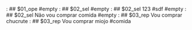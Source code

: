 [](../base/001/Readme.md) : ## $01_ope #empty
[](../base/005/Readme.md) : ## $02_sel #empty
[](../base/002/Readme.md) : ## $02_sel 123 #sdf #empty
[](../base/000/Readme.md) : ## $02_sel Não vou comprar comida #empty
[](../base/000/01.md)     : ## $03_rep Vou comprar chucrute
[](../base/003/Readme.md) : ## $03_rep Vou comprar miojo #comida
